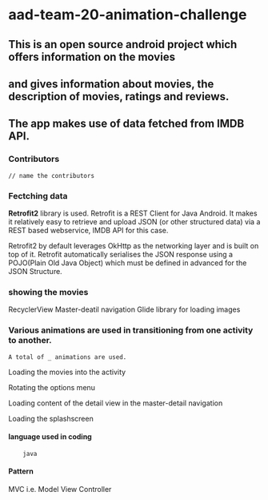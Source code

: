 # aad-team-20-animation-challenge

## This is an open source android project which offers information on the movies
## and gives information about movies, the description of movies, ratings and reviews.
## The app makes use of data fetched from IMDB API. 

### Contributors
    // name the contributors
### Fectching data
**Retrofit2** library is used.
Retrofit is a REST Client for Java Android. It makes it relatively easy to retrieve and upload JSON (or other structured data)
via a REST based webservice, IMDB API for this case.

Retrofit2 by default leverages OkHttp as the networking layer and is built on top of it.
Retrofit automatically serialises the JSON response using a POJO(Plain Old Java Object) which must be defined in advanced for the JSON Structure.

### showing the movies
RecyclerView
Master-deatil navigation
Glide library for loading images

### Various animations are used in transitioning from one activity to another.
    A total of _ animations are used. 
   Loading the movies into the activity
 
   Rotating the options menu
 
   Loading content of the detail view in the master-detail navigation
 
   Loading the splashscreen

#### language used in coding
        java
#### Pattern
MVC i.e. Model View Controller









